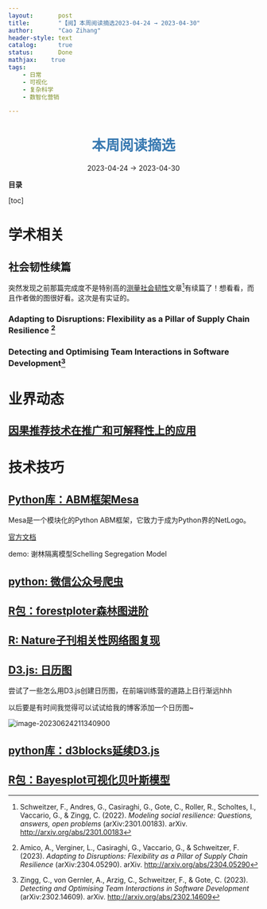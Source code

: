 ```yaml
---
layout:       post
title:        "【阅】本周阅读摘选2023-04-24 → 2023-04-30"
author:       "Cao Zihang"
header-style: text
catalog:      true
status:		  Done
mathjax: 	true
tags:
    - 日常
    - 可视化
    - 复杂科学
    - 数智化营销

---
```


# <center><font color="#3879B1">本周阅读摘选</font></center>

<center>2023-04-24 → 2023-04-30</center>

**目录**

[toc]

# 学术相关

## 社会韧性续篇

突然发现之前那篇完成度不是特别高的[测量社会韧性](https://blog.czhread.asia/2023/03/06/week/#fnref:2)文章[^1]有续篇了！想看看，而且作者做的图很好看。这次是有实证的。

### Adapting to Disruptions: Flexibility as a Pillar of Supply Chain Resilience [^2]



### Detecting and Optimising Team Interactions in Software Development[^3]

# 业界动态

## [因果推荐技术在推广和可解释性上的应用](https://mp.weixin.qq.com/s/M9RSzYiDvJ8L2Ux2VmFFRw)



# 技术技巧

## [Python库：ABM框架Mesa](https://mp.weixin.qq.com/s/hteYe8L3in8wmoGPffRMbg)

Mesa是一个模块化的Python ABM框架，它致力于成为Python界的NetLogo。

[官方文档](https://mesa.readthedocs.io/en/stable/index.html)

demo: 谢林隔离模型Schelling Segregation Model





## [python: 微信公众号爬虫](https://mp.weixin.qq.com/s/fEjoOCbmZWKFFiBwbdeERA)



## [R包：forestploter森林图进阶](https://mp.weixin.qq.com/s?__biz=MzU4OTc0OTg2MA==&mid=2247499984&idx=1&sn=e563295a4dfd38e5a3c2c815cc81f588&chksm=fdca4bdbcabdc2cdc5072f695b515a227a5fa55b475dfb34ed177194c04d3d030a55f2f5d425&mpshare=1&scene=1&srcid=0426ZTahWgnB2hCufdXrRC0W&sharer_sharetime=1682442308266&sharer_shareid=7398e7c376e55d7a25e46e378e3d5a24&key=3616f866d8a413b88d261f0652988f5312b2a0a13b391d3e5898815c7d9010a24060dc75b3943305a36a050aceba3f884fd3832c1ff0a18e5870c45ebb87357940e9ec711dabc1fd507f0693269be315ec465a163c5ce243e9e8ead17fdb990d7d75fa7a2298ebdee120ec96106ae61df3acdef79ab7d5dc3856306a1bc83ca9&ascene=0&uin=MTgyNDE0NTMzNw%3D%3D&devicetype=Windows+11+x64&version=63090217&lang=zh_CN&countrycode=CN&exportkey=n_ChQIAhIQAV%2BCXy94cCyqRMz5KXt%2FmhLgAQIE97dBBAEAAAAAAIhXKpEblygAAAAOpnltbLcz9gKNyK89dVj0sr0P38p%2FNNcYT1GBPqIonYsQ%2FZQymTGj%2BdlUWDJMWouCcAbjkwNRuUnGjp32%2BccKUKkcXIKIfZpM75R%2FQWDTC79PgkPP%2Fq9yvNn5VoA8wtoQcbIC%2B%2FSgmT%2FTeLE6cLJbLey67STVwmhInRC4eMhA%2FbFwMg67wVjTBukc8Wv1jCyP9607In7bFuo6Tm56rqd5kzbJMx0E6rb6ZF8GCFWKEO8GmZuODLYOnNM0LA4nEJhsHQ%2Balqhb%2BKHm&acctmode=0&pass_ticket=5785Fl6D7jsIV7CbdnE25TXxQVoLqJluIKfpaBS2m84C%2BaTd2OGAQimkMazHrIMZ97rv2z34%2BwY5oV%2Br%2BuG6rw%3D%3D&wx_header=1)



## [R: Nature子刊相关性网络图复现](https://mp.weixin.qq.com/s/4DaBBI3ON1ujngmh6dXJ0Q)



## [D3.js: 日历图](https://www.zzxworld.com/posts/draw-calendar-of-heatmap-chart-with-d3js)

尝试了一些怎么用D3.js创建日历图，在前端训练营的道路上日行渐远hhh

以后要是有时间我觉得可以试试给我的博客添加一个日历图~

![image-20230624211340900](https://img.czhread.asia/img/202306242221592.png)

## [python库：d3blocks延续D3.js](https://mp.weixin.qq.com/s/dLGK6DOj-sFfQSieXs5G5w)



## [R包：Bayesplot可视化贝叶斯模型](https://mp.weixin.qq.com/s/y6fflFgrJcsn3R9poSL_hA)



[^1]: Schweitzer, F., Andres, G., Casiraghi, G., Gote, C., Roller, R., Scholtes, I., Vaccario, G., & Zingg, C. (2022). *Modeling social resilience: Questions, answers, open problems* (arXiv:2301.00183). arXiv. http://arxiv.org/abs/2301.00183
[^2]: Amico, A., Verginer, L., Casiraghi, G., Vaccario, G., & Schweitzer, F. (2023). *Adapting to Disruptions: Flexibility as a Pillar of Supply Chain Resilience* (arXiv:2304.05290). arXiv. http://arxiv.org/abs/2304.05290
[^3]: Zingg, C., von Gernler, A., Arzig, C., Schweitzer, F., & Gote, C. (2023). *Detecting and Optimising Team Interactions in Software Development* (arXiv:2302.14609). arXiv. http://arxiv.org/abs/2302.14609

